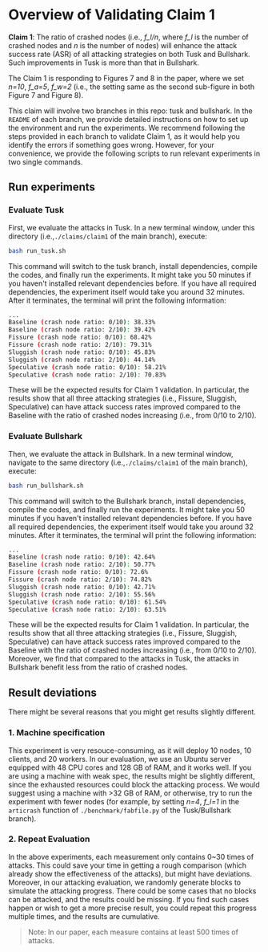 # Overview of Validating Claim 1

**Claim 1**: The ratio of crashed nodes (i.e., *f_l/n*, where *f_l* is the number of crashed nodes and *n* is the number of nodes) will enhance the attack success rate (ASR) of all attacking strategies on both Tusk and Bullshark. Such improvements in Tusk is more than that in Bullshark.

The Claim 1 is responding to Figures 7 and 8 in the paper, where we set *n=10*, *f_a=5*, *f_w=2* (i.e., the setting same as the second sub-figure in both Figure 7 and Figure 8).

This claim will involve two branches in this repo: tusk and bullshark. In the `README` of each branch, we provide detailed instructions on how to set up the environment and run the experiments. We recommend following the steps provided in each branch to validate Claim 1, as it would help you identify the errors if something goes wrong. However, for your convenience, we provide the following scripts to run relevant experiments in two single commands.

## Run experiments

### Evaluate Tusk

First, we evaluate the attacks in Tusk. In a new terminal window, under this directory (i.e.,`./claims/claim1` of the main branch), execute:

```bash
bash run_tusk.sh
```

This command will switch to the tusk branch, install dependencies, compile the codes, and finally run the experiments. It might take you 50 minutes if you haven't installed relevant dependencies before. If you have all required dependencies, the experiment itself would take you around 32 minutes. After it terminates, the terminal will print the following information:

```bash
...
Baseline (crash node ratio: 0/10): 38.33%
Baseline (crash node ratio: 2/10): 39.42%
Fissure (crash node ratio: 0/10): 68.42%
Fissure (crash node ratio: 2/10): 79.31%
Sluggish (crash node ratio: 0/10): 45.83%
Sluggish (crash node ratio: 2/10): 44.14%
Speculative (crash node ratio: 0/10): 58.21%
Speculative (crash node ratio: 2/10): 70.83%
```

These will be the expected results for Claim 1 validation. In particular, the results show that all three attacking strategies (i.e., Fissure, Sluggish, Speculative) can have attack success rates improved compared to the Baseline with the ratio of crashed nodes increasing (i.e., from 0/10 to 2/10).

### Evaluate Bullshark

Then, we evaluate the attack in Bullshark. In a new terminal window, navigate to the same directory (i.e.,`./claims/claim1` of the main branch), execute:

```bash
bash run_bullshark.sh
```

This command will switch to the Bullshark branch, install dependencies, compile the codes, and finally run the experiments. It might take you 50 minutes if you haven't installed relevant dependencies before. If you have all required dependencies, the experiment itself would take you around 32 minutes. After it terminates, the terminal will print the following information:

```bash
...
Baseline (crash node ratio: 0/10): 42.64%
Baseline (crash node ratio: 2/10): 50.77%
Fissure (crash node ratio: 0/10): 72.6%
Fissure (crash node ratio: 2/10): 74.82%
Sluggish (crash node ratio: 0/10): 42.71%
Sluggish (crash node ratio: 2/10): 55.56%
Speculative (crash node ratio: 0/10): 61.54%
Speculative (crash node ratio: 2/10): 63.51%
```

These will be the expected results for Claim 1 validation. In particular, the results show that all three attacking strategies (i.e., Fissure, Sluggish, Speculative) can have attack success rates improved compared to the Baseline with the ratio of crashed nodes increasing (i.e., from 0/10 to 2/10). Moreover, we find that compared to the attacks in Tusk, the attacks in Bullshark benefit less from the ratio of crashed nodes.

## Result deviations

There might be several reasons that you might get results slightly different.

### 1. Machine specification

This experiment is very resouce-consuming, as it will deploy 10 nodes, 10 clients, and 20 workers. In our evaluation, we use an Ubuntu server equipped with 48 CPU cores and 128 GB of RAM, and it works well. If you are using a machine with weak spec, the results might be slightly different, since the exhausted resources could block the attacking process. We would suggest using a machine with >32 GB of RAM, or otherwise, try to run the experiment with fewer nodes (for example, by setting *n=4*, *f_l=1* in the `articrash` function of `./benchmark/fabfile.py` of the Tusk/Bullshark branch).

### 2. Repeat Evaluation

In the above experiments, each measurement only contains 0~30 times of attacks. This could save your time in getting a rough comparison (which already show the effectiveness of the attacks), but might have deviations. Moreover, in our attacking evaluation, we randomly generate blocks to simulate the attacking progress. There could be some cases that no blocks can be attacked, and the results could be missing. If you find such cases happen or wish to get a more precise result, you could repeat this progress multiple times, and the results are cumulative.

> Note: In our paper, each measure contains at least 500 times of attacks.
